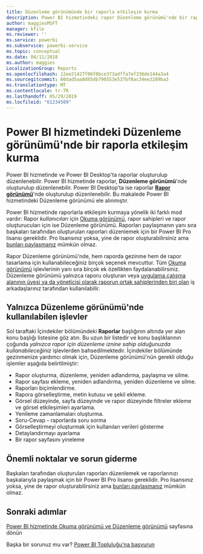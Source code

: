```yaml
---
title: Düzenleme görünümünde bir raporla etkileşim kurma
description: Power BI hizmetindeki rapor Düzenleme görünümü'nde bir raporla etkileşim kurma
author: maggiesMSFT
manager: kfile
ms.reviewer: ''
ms.service: powerbi
ms.subservice: powerbi-service
ms.topic: conceptual
ms.date: 04/11/2018
ms.author: maggies
LocalizationGroup: Reports
ms.openlocfilehash: 12ee21427f06f0bce373adffa7ef336de144a3a4
ms.sourcegitcommit: 60dad5aa0d85db790553e537bf8ac34ee3289ba3
ms.translationtype: MT
ms.contentlocale: tr-TR
ms.lasthandoff: 05/29/2019
ms.locfileid: "61234509"
---
```

# <a name="interact-with-a-report-in-editing-view-in-power-bi-service"></a>Power BI hizmetindeki Düzenleme görünümü'nde bir raporla etkileşim kurma
Power BI hizmetinde ve Power BI Desktop'ta raporlar oluşturulup düzenlenebilir. Power BI hizmetinde raporlar, **Düzenleme görünümü**'nde oluşturulup düzenlenebilir. Power BI Desktop’ta ise raporlar [**Rapor görünümü**](desktop-report-view.md)'nde oluşturulup düzenlenebilir. Bu makalede Power BI hizmetindeki Düzenleme görünümü ele alınmıştır. 

Power BI hizmetinde raporlarla etkileşim kurmaya yönelik iki farklı mod vardır: Rapor *kullanıcıları* için [Okuma görünümü](consumer/end-user-reading-view.md), rapor sahipleri ve rapor oluşturucuları için ise Düzenleme görünümü.  Raporları paylaşmanın yanı sıra başkaları tarafından oluşturulan raporları düzenlemek için bir Power BI Pro lisansı gereklidir. Pro lisansınız yoksa, yine de rapor oluşturabilirsiniz ama [bunları paylaşmanız](service-share-reports.md) mümkün olmaz.    

Rapor Düzenleme görünümü'nde, hem raporda gezinme hem de rapor tasarlama için kullanabileceğiniz birçok seçenek mevcuttur. Tüm [Okuma görünümü](consumer/end-user-reading-view.md) işlevlerinin yanı sıra birçok ek özellikten faydalanabilirsiniz. Düzenleme görünümü yalnızca raporu oluşturan veya [uygulama çalışma alanının üyesi ya da yöneticisi olarak raporun ortak sahiplerinden biri olan](service-create-distribute-apps.md) iş arkadaşlarınız tarafından kullanılabilir.

## <a name="functionality-only-available-in-editing-view"></a>Yalnızca Düzenleme görünümü'nde kullanılabilen işlevler
Sol taraftaki İçindekiler bölümündeki **Raporlar** başlığının altında yer alan konu başlığı listesine göz atın. Bu uzun bir listedir ve konu başlıklarının çoğunda *yalnızca rapor için düzenleme iznine sahip olduğunuzda kullanabileceğiniz* işlevlerden bahsedilmektedir.  İçindekiler bölümünde gezinmenize yardımcı olmak için, Düzenleme görünümü'nün gerekli olduğu işlemler aşağıda belirtilmiştir:

* Rapor oluşturma, düzenleme, yeniden adlandırma, paylaşma ve silme.
* Rapor sayfası ekleme, yeniden adlandırma, yeniden düzenleme ve silme.
* Raporları biçimlendirme.
* Rapora görselleştirme, metin kutusu ve şekil ekleme.
* Görsel düzeyinde, sayfa düzeyinde ve rapor düzeyinde filtreler ekleme ve görsel etkileşimleri ayarlama.
* Yenileme zamanlamaları oluşturma.
* Soru-Cevap - raporlarda soru sorma
* Görselleştirmeyi oluşturmak için kullanılan verileri gösterme 
* Detaylandırmayı ayarlama
* Bir rapor sayfasını yineleme

## <a name="considerations-and-troubleshooting"></a>Önemli noktalar ve sorun giderme
Başkaları tarafından oluşturulan raporları düzenlemek ve raporlarınızı başkalarıyla paylaşmak için bir Power BI Pro lisansı gereklidir.  Pro lisansınız yoksa, yine de rapor oluşturabilirsiniz ama [bunları paylaşmanız](service-share-reports.md) mümkün olmaz.


## <a name="next-steps"></a>Sonraki adımlar
[Power BI hizmetinde Okuma görünümü ve Düzenleme görünümü](consumer/end-user-reading-view.md) sayfasına dönün

Başka bir sorunuz mu var? [Power BI Topluluğu'na başvurun](http://community.powerbi.com/)


